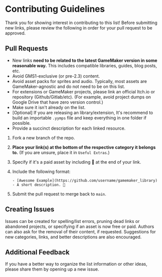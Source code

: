 # Contributing Guidelines

Thank you for showing interest in contributing to this list! Before submitting new links, please review the following in order for your pull request to be approved.

## Pull Requests

- New links **need to be related to the latest GameMaker version in some reasonable way.** This includes compatible libraries, guides, blog posts, etc.
- Avoid GMS1-exclusive (or pre-2.3) content.
- Avoid asset packs for sprites and audio. Typically, most assets are GameMaker-agnostic and do not need to be on this list.
- For extensions or GameMaker projects, please link an official Itch.io or repository (Github/Gitlab/etc). (For example, avoid project dumps on Google Drive that have zero version control.)
- Make sure it isn't already on the list.
- [Optional] If you are releasing an library/extension, It's recommend to build an importable `.yymps` file and keep everything in one folder if possible.
- Provide a succinct description for each linked resource.

1. Fork a new branch of the repo.

2. **Place your link(s) at the bottom of the respective category it belongs to.** (If you are unsure, place it in `Useful Extras`.)

3. Specify if it's a paid asset by including 💸 at the end of your link.

4. Include the following format:
   
   `- [Awesome Example](https://github.com/username/gamemaker_library) - A short description. 💸`

5. Submit the pull request to merge back to `main`.

## Creating Issues

Issues can be created for spelling/list errors, pruning dead links or abandoned projects, or specifying if an asset is now free or paid.
Authors can also ask for the removal of their content, if requested. Suggestions for new categories, links, and better descriptions are also encouraged.

## Additional Feedback

If you have a better way to organize the list information or other ideas, please share them by opening up a new issue.
